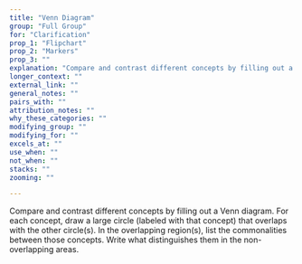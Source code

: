 ```yaml
---
title: "Venn Diagram"
group: "Full Group"
for: "Clarification"
prop_1: "Flipchart"
prop_2: "Markers"
prop_3: ""
explanation: "Compare and contrast different concepts by filling out a Venn diagram. For each concept, draw a large circle (labeled with that concept) that overlaps with the other circle(s). In the overlapping region(s), list the commonalities between those concepts. Write what distinguishes them in the non-overlapping areas."
longer_context: ""
external_link: ""
general_notes: ""
pairs_with: ""
attribution_notes: ""
why_these_categories: ""
modifying_group: ""
modifying_for: ""
excels_at: ""
use_when: ""
not_when: ""
stacks: ""
zooming: ""

---
```


Compare and contrast different concepts by filling out a Venn diagram. For each concept, draw a large circle (labeled with that concept) that overlaps with the other circle(s). In the overlapping region(s), list the commonalities between those concepts. Write what distinguishes them in the non-overlapping areas.
